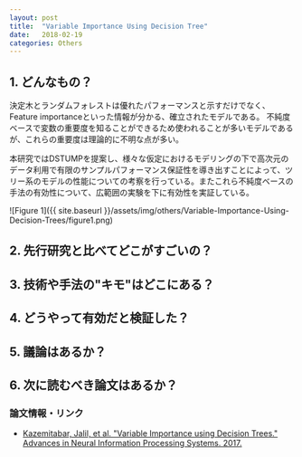 ```yaml
---
layout: post
title:  "Variable Importance Using Decision Tree"
date:   2018-02-19
categories: Others
---
```


## 1. どんなもの？

決定木とランダムフォレストは優れたパフォーマンスと示すだけでなく、Feature importanceといった情報が分かる、確立されたモデルである。 不純度ベースで変数の重要度を知ることができるため使われることが多いモデルであるが、これらの重要度は理論的に不明な点が多い。

本研究ではDSTUMPを提案し、様々な仮定におけるモデリングの下で高次元のデータ利用で有限のサンプルパフォーマンス保証性を導き出すことによって、ツリー系のモデルの性能についての考察を行っている。またこれら不純度ベースの手法の有効性について、広範囲の実験を下に有効性を実証している。

![Figure 1]({{ site.baseurl }}/assets/img/others/Variable-Importance-Using-Decision-Trees/figure1.png)

## 2. 先行研究と比べてどこがすごいの？

## 3. 技術や手法の"キモ"はどこにある？

## 4. どうやって有効だと検証した？

## 5. 議論はあるか？

## 6. 次に読むべき論文はあるか？

### 論文情報・リンク

- [Kazemitabar, Jalil, et al. "Variable Importance using Decision Trees." Advances in Neural Information Processing Systems. 2017.](http://papers.nips.cc/paper/6646-variable-importance-using-decision-trees)
